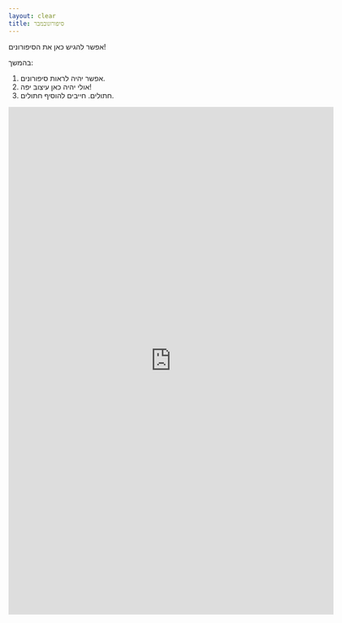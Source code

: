 ```yaml
---
layout: clear
title: סיפורונובמבר
---
```


אפשר להגיש כאן את הסיפורונים!

בהמשך:

1. אפשר יהיה לראות סיפורונים.
2. אולי יהיה כאן עיצוב יפה!
3. חתולים. חייבים להוסיף חתולים.

<iframe src="https://docs.google.com/forms/d/e/1FAIpQLSfNRJklyJaT9uf6crUU-vfhh-znNbTvQ4wFs-BgsPwDBbPd3A/viewform?embedded=true" width="640" height="1000" frameborder="0" marginheight="0" marginwidth="0">Loading…</iframe>